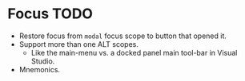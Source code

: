 # Focus TODO

* Restore focus from `modal` focus scope to button that opened it. 
* Support more than one ALT scopes.
    - Like the main-menu vs. a docked panel main tool-bar in Visual Studio.
* Mnemonics.